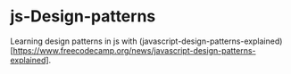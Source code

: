 # js-Design-patterns
  Learning design patterns in js with (javascript-design-patterns-explained)[https://www.freecodecamp.org/news/javascript-design-patterns-explained].  
